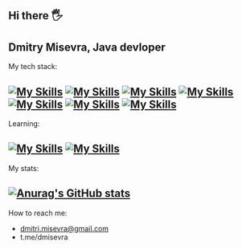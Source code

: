 ## Hi there 🖐

Dmitry Misevra, Java devloper
--


My tech stack: 

[![My Skills](https://skillicons.dev/icons?i=java)](https://www.java.com/en/)
[![My Skills](https://skillicons.dev/icons?i=spring)](https://spring.io/)
[![My Skills](https://skillicons.dev/icons?i=hibernate)](https://hibernate.org/)
[![My Skills](https://skillicons.dev/icons?i=maven)](https://maven.apache.org/)
[![My Skills](https://skillicons.dev/icons?i=gradle)](https://gradle.org/)
[![My Skills](https://skillicons.dev/icons?i=docker)](https://www.docker.com/)
[![My Skills](https://skillicons.dev/icons?i=git)](https://git-scm.com/)
---

Learning:

[![My Skills](https://skillicons.dev/icons?i=kafka)](https://kafka.apache.org/)
[![My Skills](https://skillicons.dev/icons?i=kubernetes)](https://kubernetes.io/)
---

My stats:
  
[![Anurag's GitHub stats](https://github-readme-stats.vercel.app/api?username=dmitrymisevra)](https://github.com/anuraghazra/github-readme-stats)
---

How to reach me:

* dmitri.misevra@gmail.com
* t.me/dmisevra
